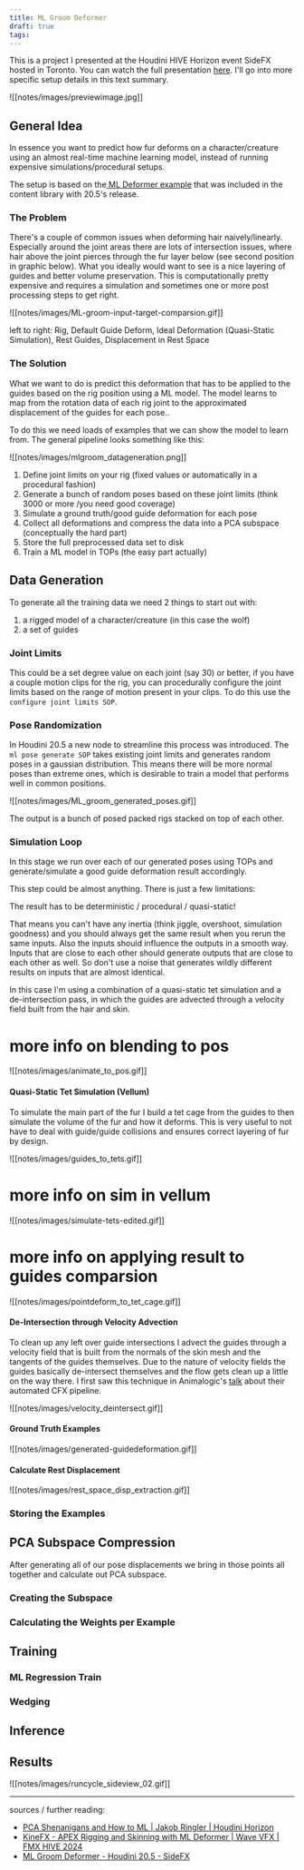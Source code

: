 ```yaml
---
title: ML Groom Deformer
draft: true
tags:
---
```

This is a project I presented at the Houdini HIVE Horizon event SideFX hosted in Toronto. You can watch the full presentation [here](https://www.youtube.com/watch?v=oDTResIxPeQ). I'll go into more specific setup details in this text summary.

![[notes/images/previewimage.jpg]]
## General Idea
In essence you want to predict how fur deforms on a character/creature using an almost real-time machine learning model, instead of running expensive simulations/procedural setups. 

The setup is based on the[ ML Deformer example](https://www.sidefx.com/contentlibrary/ml-deformer-h205/) that was included in the content library with 20.5's release.
### The Problem
There's a couple of common issues when deforming hair naively/linearly. Especially around the joint areas there are lots of intersection issues, where hair above the joint pierces through the fur layer below (see second position in graphic below). What you ideally would want to see is a nice layering of guides and better volume preservation. This is computationally pretty expensive and requires a simulation and sometimes one or more post processing steps to get right. 

![[notes/images/ML-groom-input-target-comparsion.gif]]

left to right: Rig, Default Guide Deform, Ideal Deformation (Quasi-Static Simulation), Rest Guides, Displacement in Rest Space
### The Solution
What we want to do is predict this deformation that has to be applied to the guides based on the rig position using a ML model. The model learns to map from the rotation data of each rig joint to the approximated displacement of the guides for each pose..

To do this we need loads of examples that we can show the model to learn from. The general pipeline looks something like this:

![[notes/images/mlgroom_datageneration.png]]

1. Define joint limits on your rig (fixed values or automatically in a procedural fashion)
2. Generate a bunch of random poses based on these joint limits (think 3000 or more /you need good coverage)
3. Simulate a ground truth/good guide deformation for each pose
4. Collect all deformations and compress the data into a PCA subspace (conceptually the hard part)
5. Store the full preprocessed data set to disk
6. Train a ML model in TOPs (the easy part actually)
## Data Generation
To generate all the training data we need 2 things to start out with:
1. a rigged model of a character/creature (in this case the wolf)
2. a set of guides
### Joint Limits
This could be a set degree value on each joint (say 30) or better, if you have a couple motion clips for the rig, you can procedurally configure the joint limits based on the range of motion present in your clips. To do this use the `configure joint limits SOP`.
### Pose Randomization
In Houdini 20.5 a new node to streamline this process was introduced. The `ml pose generate SOP` takes existing joint limits and generates random poses in a gaussian distribution. This means there will be more normal poses than extreme ones, which is desirable to train a model that performs well in common positions.

![[notes/images/ML_groom_generated_poses.gif]]

The output is a bunch of posed packed rigs stacked on top of each other.
### Simulation Loop
In this stage we run over each of our generated poses using TOPs and generate/simulate a good guide deformation result accordingly. 

This step could be almost anything. There is just a few limitations:

The result has to be deterministic / procedural / quasi-static!

That means you can't have any inertia (think jiggle, overshoot, simulation goodness) and you should always get the same result when you rerun the same inputs. Also the inputs should influence the outputs in a smooth way. Inputs that are close to each other should generate outputs that are close to each other as well. So don't use a noise that generates wildly different results on inputs that are almost identical.

In this case I'm using a combination of a quasi-static tet simulation and a de-intersection pass, in which the guides are advected through a velocity field built from the hair and skin.

# more info on blending to pos

![[notes/images/animate_to_pos.gif]]
#### Quasi-Static Tet Simulation (Vellum)
To simulate the main part of the fur I build a tet cage from the guides to then simulate the volume of the fur and how it deforms. This is very useful to not have to deal with guide/guide collisions and ensures correct layering of fur by design.

![[notes/images/guides_to_tets.gif]]

# more info on sim in vellum

![[notes/images/simulate-tets-edited.gif]]

# more info on applying result to guides comparsion

![[notes/images/pointdeform_to_tet_cage.gif]]
#### De-Intersection through Velocity Advection 
To clean up any left over guide intersections I advect the guides through a velocity field that is built from the normals of the skin mesh and the tangents of the guides themselves. Due to the nature of velocity fields the guides basically de-intersect themselves and the flow gets clean up a little on the way there. I first saw this technique in Animalogic's [talk](https://www.youtube.com/watch?v=NgOxluYHb54) about their automated CFX pipeline. 

![[notes/images/velocity_deintersect.gif]]

#### Ground Truth Examples

![[notes/images/generated-guidedeformation.gif]]
#### Calculate Rest Displacement

![[notes/images/rest_space_disp_extraction.gif]]
### Storing the Examples
## PCA Subspace Compression
After generating all of our pose displacements we bring in those points all together and calculate out PCA subspace.
### Creating the Subspace

### Calculating the Weights per Example

## Training

### ML Regression Train

### Wedging

## Inference

## Results

![[notes/images/runcycle_sideview_02.gif]]

---

sources / further reading:
- [PCA Shenanigans and How to ML | Jakob Ringler | Houdini Horizon](https://www.youtube.com/watch?v=oDTResIxPeQ)
- [KineFX - APEX Rigging and Skinning with ML Deformer | Wave VFX | FMX HIVE 2024](https://www.youtube.com/watch?v=rPdOjkEwxQM)
- [ML Groom Deformer - Houdini 20.5 - SideFX](https://www.sidefx.com/contentlibrary/ml-deformer-h205/)

